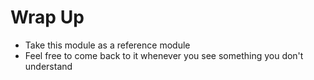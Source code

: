 # Wrap Up
- Take this module as a reference module
- Feel free to come back to it whenever you see something you don't understand